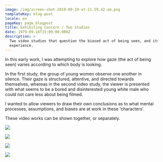 ```yaml
---
image: /img/screen-shot-2019-09-24-at-11.59.42-am.png
templateKey: blog-post
locale: en
pageKey: page_blogpost
title: Exhibiting Concern / Two Studies
date: 1979-09-16T15:09:00.000Z
description: >
  Two video studies that question the biased act of being seen, and its gendered
  experience.
---
```

In this early work, I was attempting to explore how gaze (the act of being seen) varies according to which body is looking.

In the first study, the group of young women observe one another in silence. Their gaze is structured, attentive, and directed towards themselves, whereas in the second video study, the viewer is presented with what seems to be a bored and disinterested young white male who could not care less about being filmed.

I wanted to allow viewers to draw their own conclusions as to what mental processes, assumptions, and biases are at work in these 'characters'. 

These video works can be shown together, or separately. 

![](/img/screen-shot-2019-09-24-at-11.49.47-am.png)

![](/img/babies.jpg)

![](/img/cd1.jpg)

![](/img/screen-shot-2016-12-29-at-7.55.01-pm.png)
